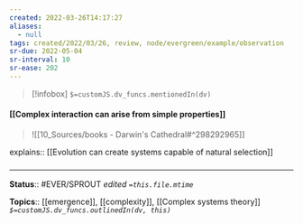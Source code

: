 ```yaml
---
created: 2022-03-26T14:17:27 
aliases:
  - null
tags: created/2022/03/26, review, node/evergreen/example/observation
sr-due: 2022-05-04
sr-interval: 10
sr-ease: 202
---
```

> [!infobox]
`$=customJS.dv_funcs.mentionedIn(dv)`

#### [[Complex interaction can arise from simple properties]] 

> ![[10_Sources/books - Darwin's Cathedral#^298292965]]

explains:: [[Evolution can create systems capable of natural selection]]

### <hr class="footnote"/>

**Status**:: #EVER/SPROUT
*edited `=this.file.mtime`*

**Topics**:: [[emergence]], [[complexity]], [[Complex systems theory]]
*`$=customJS.dv_funcs.outlinedIn(dv, this)`*

